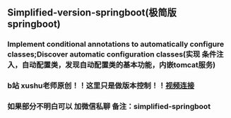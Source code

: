 ## Simplified-version-springboot(极简版 springboot)
### Implement conditional annotations to automatically configure classes;Discover automatic configuration classes(实现 条件注入，自动配置类，发现自动配置类的基本功能，内嵌tomcat服务)
### b站 **xushu老师原创**！！这里只是做版本控制！！[视频连接](https://www.bilibili.com/video/BV1WkkAYcEym?spm_id_from=333.788.player.switch&vd_source=d6415f4da5d7eac6c554629e8f9909ba)

### 如果部分不明白可以 加微信私聊 备注：simplified-springboot
